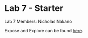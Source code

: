 # Lab 7 - Starter
Lab 7 Members: Nicholas Nakano

Expose and Explore can be found [here](https://viridian01.github.io/sp23-cse110-lab7/).

